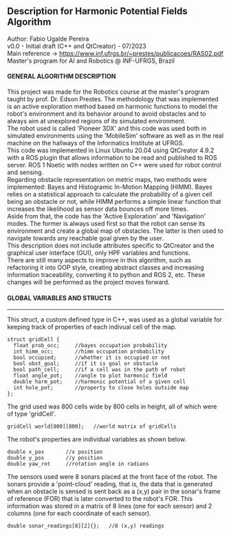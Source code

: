 ## Description for Harmonic Potential Fields Algorithm
Author: Fabio Ugalde Pereira <br>
v0.0 - Initial draft (C++ and QtCreator) - 07/2023 <br>
Main reference -> https://www.inf.ufrgs.br/~prestes/publicacoes/RAS02.pdf <br>
Master's program for AI and Robotics @ INF-UFRGS, Brazil <br>

#### GENERAL ALGORITHM DESCRIPTION
This project was made for the Robotics course at the master's program taught by prof. Dr. Edson Prestes. The methodology that was implemented is an active exploration method based on harmonic functions to model the robot's environment and its behavior around to avoid obstacles and to always aim at unexplored regions of its simulated environment. <br>
The robot used is called 'Pioneer 3DX' and this code was used both in simulated environments using the 'MobileSim' software as well as in the real machine on the hallways of the Informatics Institute at UFRGS. <br>
This code was implemented in Linux Ubuntu 20.04 using QtCreator 4.9.2 with a ROS plugin that allows information to be read and published to ROS server. ROS 1 Noetic with nodes written on C++ were used for robot control and sensing. <br>
Regarding obstacle representation on metric maps, two methods were implemented: Bayes and Histogramic In-Motion Mapping (HIMM). Bayes relies on a statistical approach to calculate the probability of a given cell being an obstacle or not, while HIMM performs a simple linear function that increases the likelihood as sensor data bounces off more times. <br>
Aside from that, the code has the 'Active Exploration' and 'Navigation' modes. The former is always used first so that the robot can sense its environment and create a global map of obstacles. The latter is then used to navigate towards any reachable goal given by the user. <br>
This description does not include attributes specific to QtCreator and the graphical user interface (GUI), only HPF variables and functions. <br>
There are still many aspects to improve in this algorithm, such as refactoring it into OOP style, creating abstract classes and increasing information traceability, converting it to python and ROS 2, etc. These changes will be performed as the project moves forward.  

#### GLOBAL VARIABLES AND STRUCTS
---
This struct, a custom defined type in C++, was used as a global variable for keeping track of properties of each indivual cell of the map. 
```
struct gridCell {
  float prob_occ;     //bayes occupation probability 
  int himm_occ;       //himm occupation probability
  bool occupied;      //whether it is occupied or not
  bool obst_goal;     //if it is goal or obstacle
  bool path_cell;     //if a cell was in the path of robot
  float angle_pot;    //angle to plot harmonic field
  double harm_pot;    //harmonic potential of a given cell
  int hole_pot;       //property to close holes outside map
};
```
The grid used was 800 cells wide by 800 cells in height, all of which were of type 'gridCell'. 
```
gridCell world[800][800];   //world matrix of gridCells
```

The robot's properties are individual variables as shown below.
```
double x_pos       //x position
double y_pos       //y position
double yaw_rot     //rotation angle in radians
```

The sensors used were 8 sonars placed at the front face of the robot. The sonars provide a 'point-cloud' reading, that is, the data that is generated when an obstacle is sensed is sent back as a (x,y) pair in the sonar's frame of reference (FOR) that is later converted to the robot's FOR. This information was stored in a matrix of 8 lines (one for each sensor) and 2 columns (one for each coordinate of each sensor).
```
double sonar_readings[8][2]{};   //8 (x,y) readings 
```
